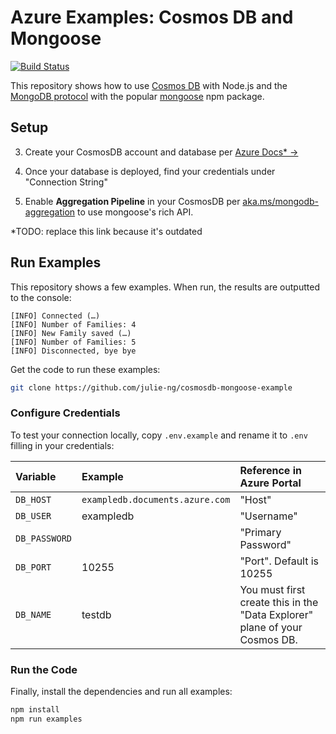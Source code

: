 # Azure Examples: Cosmos DB and Mongoose

[![Build Status](https://dev.azure.com/julie-msft/cosmosdb-mongoose-example/_apis/build/status/julie-ng.cosmosdb-mongoose-example?branchName=master)](https://dev.azure.com/julie-msft/cosmosdb-mongoose-example/_build/latest?definitionId=1&branchName=master)

This repository shows how to use [Cosmos DB](https://docs.microsoft.com/en-us/azure/cosmos-db/) with Node.js and the [MongoDB protocol](https://docs.microsoft.com/en-us/azure/cosmos-db/mongodb-introduction) with the popular [mongoose](https://www.npmjs.com/package/mongoose) npm package.

## Setup

3. Create your CosmosDB account and database per [Azure Docs* &rarr;](https://docs.microsoft.com/en-us/azure/cosmos-db/mongodb-mongoose)
4. Once your database is deployed, find your credentials under "Connection String"

5. Enable **Aggregation Pipeline** in your CosmosDB per [aka.ms/mongodb-aggregation](https://aka.ms/mongodb-aggregation) to use mongoose's rich API.

*TODO: replace this link because it's outdated

## Run Examples

This repository shows a few examples. When run, the results are outputted to the console:

```
[INFO] Connected (…)
[INFO] Number of Families: 4
[INFO] New Family saved (…)
[INFO] Number of Families: 5
[INFO] Disconnected, bye bye
```

Get the code to run these examples:

```bash
git clone https://github.com/julie-ng/cosmosdb-mongoose-example
```

### Configure Credentials

To test your connection locally, copy `.env.example` and rename it to `.env` filling in your credentials:

| Variable | Example | Reference in Azure Portal
|:--|:--|:--|
| `DB_HOST` | `exampledb.documents.azure.com` | "Host" |
| `DB_USER` | exampledb | "Username" |
| `DB_PASSWORD` |  | "Primary Password" |
| `DB_PORT` | 10255 | "Port". Default is 10255 |
| `DB_NAME` | testdb | You must first create this in the "Data Explorer" plane of your Cosmos DB.|

### Run the Code

Finally, install the dependencies and run all examples:

```bash
npm install
npm run examples
```
